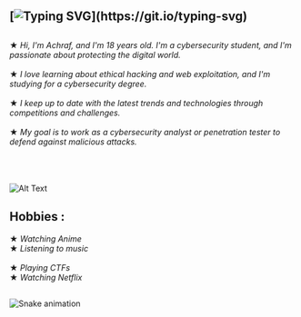 

## </br>[![Typing SVG](https://readme-typing-svg.demolab.com?font=Fira+Code&size=35&pause=1000&color=9e4c98&width=435&lines=HELLO+WORLD!)](https://git.io/typing-svg)

##                    
★ *Hi, I'm Achraf, and I'm 18 years old. I'm a cybersecurity student, and I'm passionate about protecting the digital world.*</br></br>
★ *I love learning about ethical hacking and web exploitation, and I'm studying for a cybersecurity degree.*</br></br>
★ *I keep up to date with the latest trends and technologies through competitions and challenges.*</br></br>
★ *My goal is to work as a cybersecurity analyst or penetration tester to defend against malicious attacks.*</br></br>
</br></br>


![Alt Text](https://i.pinimg.com/originals/06/60/ef/0660efe82fa3da42ed56eef013171835.gif)
## Hobbies :
                                                

   ★ *Watching Anime* </br>
   ★ *Listening to music* </br>  
   ★ *Playing CTFs* </br>
   ★ *Watching Netflix* </br>

##
![Snake animation](https://github.com/thepiyushmalhotra/thepiyushmalhotra/blob/output/github-contribution-grid-snake.svg)

